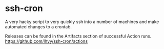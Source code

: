# ssh-cron

A very hacky script to very quickly ssh into a number of machines and make automated changes to a crontab.

Releases can be found in the Artifacts section of successful Action runs. <https://github.com/lhvy/ssh-cron/actions>
